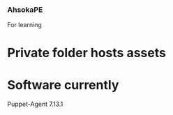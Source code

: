 ### AhsokaPE
For learning


# Private folder hosts assets

# Software currently
Puppet-Agent 7.13.1 
